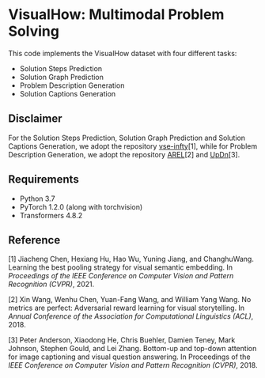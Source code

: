 # VisualHow: Multimodal Problem Solving

This code implements the VisualHow dataset with four different tasks:

- Solution Steps Prediction
- Solution Graph Prediction
- Problem Description Generation
- Solution Captions Generation

Disclaimer
------------------
For the Solution Steps Prediction, Solution Graph Prediction and Solution Captions Generation, we adopt the repository [vse-infty](https://github.com/woodfrog/vse_infty)[1], while for Problem Description Generation, we adopt the repository [AREL](https://github.com/eric-xw/AREL)[2] and [UpDn](https://github.com/nocaps-org/updown-baseline)[3].

Requirements
------------------

- Python 3.7
- PyTorch 1.2.0 (along with torchvision)
- Transformers 4.8.2 

Reference
------------------

[1] Jiacheng Chen, Hexiang Hu, Hao Wu, Yuning Jiang, and ChanghuWang. Learning the best pooling strategy for visual semantic embedding. In *Proceedings of the IEEE Conference on Computer Vision and Pattern Recognition (CVPR)*, 2021.

[2] Xin Wang, Wenhu Chen, Yuan-Fang Wang, and William Yang Wang. No metrics are perfect: Adversarial reward learning for visual storytelling. In *Annual Conference of the Association for Computational Linguistics (ACL)*, 2018.

[3] Peter Anderson, Xiaodong He, Chris Buehler, Damien Teney, Mark Johnson, Stephen Gould, and Lei Zhang. Bottom-up and top-down attention for image captioning and visual question answering. In Proceedings of the *IEEE Conference on Computer Vision and Pattern Recognition (CVPR)*, 2018.

